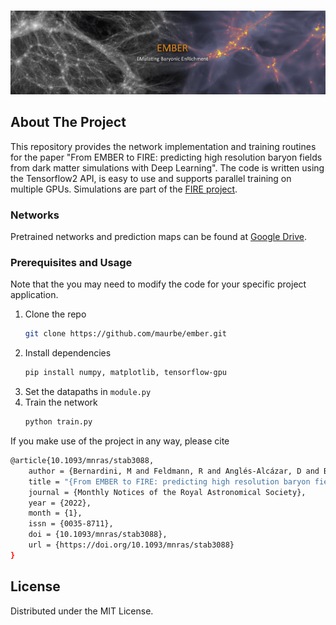 
<!-- PROJECT SHIELDS -->
<!--
*** I'm using markdown "reference style" links for readability.
*** Reference links are enclosed in brackets [ ] instead of parentheses ( ).
*** See the bottom of this document for the declaration of the reference variables
*** for contributors-url, forks-url, etc. This is an optional, concise syntax you may use.
*** https://www.markdownguide.org/basic-syntax/#reference-style-links
-->

<br />
<p align="center">
    <img src="src/banner_small.png">
</p>



## About The Project
This repository provides the network implementation and training routines for the paper "From EMBER to FIRE: predicting high resolution baryon fields from dark matter simulations with Deep Learning".
The code is written using the Tensorflow2 API, is easy to use and supports parallel training on multiple GPUs.
Simulations are part of the [FIRE project](https://fire.northwestern.edu).


### Networks
Pretrained networks and prediction maps can be found at [Google Drive](https://drive.google.com/drive/folders/10_7Y3xjwHeZFdX6Fm5luhl-lMkVKH63k?usp=sharing).


### Prerequisites and Usage
Note that the you may need to modify the code for your specific project application.

1. Clone the repo
   ```sh
   git clone https://github.com/maurbe/ember.git
   ```
3. Install dependencies
   ```sh
   pip install numpy, matplotlib, tensorflow-gpu
   ```
4. Set the datapaths in `module.py`
5. Train the network
   ```sh
   python train.py
   ```

If you make use of the project in any way, please cite
```sh
@article{10.1093/mnras/stab3088,
    author = {Bernardini, M and Feldmann, R and Anglés-Alcázar, D and Boylan-Kolchin, M and Bullock, J and Mayer, L and Stadel, J},
    title = "{From EMBER to FIRE: predicting high resolution baryon fields from dark matter simulations with Deep Learning}",
    journal = {Monthly Notices of the Royal Astronomical Society},
    year = {2022},
    month = {1},
    issn = {0035-8711},
    doi = {10.1093/mnras/stab3088},
    url = {https://doi.org/10.1093/mnras/stab3088}
}
```

## License

Distributed under the MIT License.
